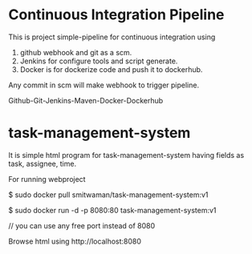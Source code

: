 # Continuous Integration Pipeline 
 This is project simple-pipeline for continuous integration using 
 1. github webhook and git as a scm.
 2. Jenkins for configure tools and script generate.
 3. Docker is for dockerize code and push it to dockerhub.

Any commit in scm will make webhook to trigger pipeline.

Github-Git-Jenkins-Maven-Docker-Dockerhub




# task-management-system
It is simple html program for task-management-system having fields as task, assignee, time.

For running webproject

$ sudo docker pull smitwaman/task-management-system:v1

$ sudo docker run -d -p 8080:80 task-management-system:v1         

// you can use any free port instead of 8080

Browse html using http://localhost:8080


